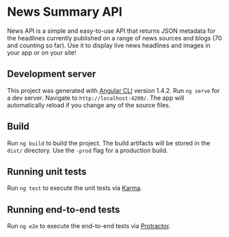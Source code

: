 # News Summary API


News API is a simple and easy-to-use API that returns JSON metadata for the headlines currently published on a range of news sources and blogs (70 and counting so far). Use it to display live news headlines and images in your app or on your site!


## Development server

This project was generated with [Angular CLI](https://github.com/angular/angular-cli) version 1.4.2.
Run `ng serve` for a dev server. Navigate to `http://localhost:4200/`. The app will automatically reload if you change any of the source files.



## Build

Run `ng build` to build the project. The build artifacts will be stored in the `dist/` directory. Use the `-prod` flag for a production build.

## Running unit tests

Run `ng test` to execute the unit tests via [Karma](https://karma-runner.github.io).

## Running end-to-end tests

Run `ng e2e` to execute the end-to-end tests via [Protractor](http://www.protractortest.org/).


